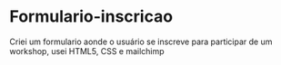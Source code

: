 # Formulario-inscricao
Criei um formulario aonde o usuário se inscreve para participar de um workshop, usei HTML5, CSS e mailchimp
